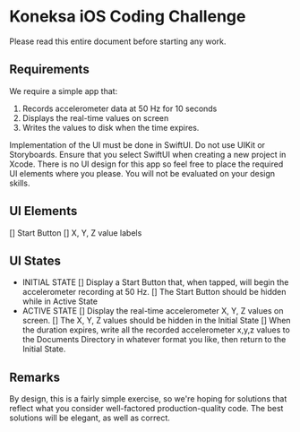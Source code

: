 # Koneksa iOS Coding Challenge

Please read this entire document before starting any work.

## Requirements

We require a simple app that:
1. Records accelerometer data at 50 Hz for 10 seconds
1. Displays the real-time values on screen
1. Writes the values to disk when the time expires.

Implementation of the UI must be done in SwiftUI. Do not use UIKit or Storyboards. Ensure that you select SwiftUI
when creating a new project in Xcode.
There is no UI design for this app so feel free to place the required UI elements where you please. You will not be evaluated on your design skills.

## UI Elements
[] Start Button
[] X, Y, Z value labels

## UI States
- INITIAL STATE
 [] Display a Start Button that, when tapped, will begin the accelerometer recording at 50 Hz.
 [] The Start Button should be hidden while in Active State
- ACTIVE STATE
  [] Display the real-time accelerometer X, Y, Z values on screen.
  [] The X, Y, Z values should be hidden in the Initial State
  [] When the duration expires, write all the recorded accelerometer x,y,z values to the Documents Directory in whatever format you like, then return to the Initial State.

## Remarks

By design, this is a fairly simple exercise, so we're hoping for solutions that reflect what you consider well-factored production-quality code. The best solutions will be elegant, as well as correct. 

